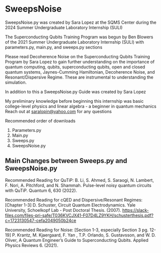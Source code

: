 # SweepsNoise
SweepsNoise.py was created by Sara Lopez at the SQMS Center during the 2024 Summer Undergraduate Laboratory Internship (SULI)

The Superconducting Qubits Training Program was begun by Ben Blowers of the 2021 Summer Undergraduate Laboratory Internship (SULI) 
with parameters.py, main.py, and sweeps.py sections

Please read Decoherence Noise on the Superconducting Qubits Training Program by Sara Lopez to gain further understanding on the importance of quantum computing, qubits, superconducting qubits, open and closed quantum systems, Jaynes-Cumming Hamiltonian, Decoherence Noise, and Resonant/Dispersive Regime. These are instrumental to understanding the simulation.

In addition to this a SweepsNoise.py Guide was created by Sara Lopez

My preliminary knowledge before beginning this internship was basic college-level physics and linear algebra - a beginner in quantum mechanics 
Reach out at saralopin@yahoo.com for any questions 

Recommended order of downloads
1) Parameters.py
2) Main.py
3) Sweeps.py
4) SweepsNoise.py

Main Changes between Sweeps.py and SweepsNoise.py
-  

Recommended Reading for QuTiP: 
B. Li, S. Ahmed, S. Saraogi, N. Lambert, F. Nori, A. Pitchford, and N. Shammah. Pulse-level noisy quantum circuits with QuTiP. Quantum 6, 630 (2022).

Recommended Reading for cQED and Dispersive/Resonant Regimes: 
[Chapter 1-3]
D. Schuster, Circuit Quantum Electrodynamics. Yale University, Schoelkopf Lab - Post Doctoral Thesis. (2007).
https://slack-files.com/files-pri-safe/T036KVCJX41-F07D4LZ9YKH/schusterthesis.pdf?c=1723130547-cefa2049050b24ce 

Recommended Reading for Noise: 
[Section 1-3, especially Section 3 pg. 12-19]
P. Krantz, M. Kjaergaard, F. Yan , T.P. Orlando, S. Gustavsson, and W. D. Oliver, A Quantum Engineer’s Guide to Superconducting Qubits. Applied Physics Reviews 6. (2021).
